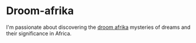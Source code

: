 # Droom-afrika
I'm passionate about discovering the <a href="https://dreamingafrica.org/">droom afrika</a> mysteries of dreams and their significance in Africa.
